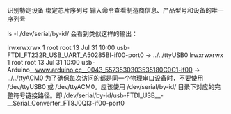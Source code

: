 识别特定设备 绑定芯片序列号
输入命令查看制造商信息、产品型号和设备的唯一序列号

ls -l /dev/serial/by-id/
会看到类似这样的输出：

lrwxrwxrwx 1 root root 13 Jul 31 10:00 usb-FTDI_FT232R_USB_UART_A50285BI-if00-port0 -> ../../ttyUSB0
lrwxrwxrwx 1 root root 13 Jul 31 10:00 usb-Arduino__www.arduino.cc__0043_5573530303535180C0C1-if00 -> ../../ttyACM0
为了确保每次访问的都是同一个物理串口设备时，不要使用 /dev/ttyUSB0 或 /dev/ttyACM0。应该使用 /dev/serial/by-id/ 目录下对应的完整符号链接路径。即
/dev/serial/by-id/usb-FTDI_USB__-__Serial_Converter_FT8J0QI3-if00-port0
